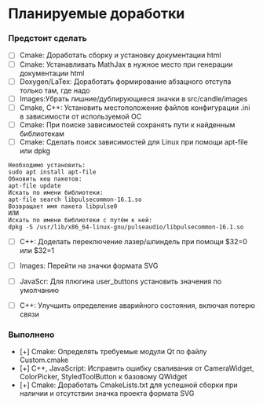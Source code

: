 # Планируемые доработки

### Предстоит сделать

- [ ] Cmake: Доработать сборку и установку документации html  
- [ ] Cmake: Устанавливать MathJax в нужное место при генерации документации html  
- [ ] Doxygen/LaTex: Доработать формирование абзацного отступа только там, где надо  
- [ ] Images:Убрать лишние/дублирующиеся значки в src/candle/images  
- [ ] Cmake, C++: Установить местоположение файлов конфигурации .ini в зависимости от используемой ОС  
- [ ] Cmake: При поиске зависимостей сохранять пути к найденным библиотекам  
- [ ] Cmake: Сделать поиск зависимостей для Linux при помощи apt-file или dpkg  
```
Необходимо установить:
sudo apt install apt-file
Обновить кеш пакетов:
apt-file update
Искать по имени библиотеки:
apt-file search libpulsecommon-16.1.so
Возвращает имя пакета libpulse0
ИЛИ
Искать по имени библиотеки с путём к ней:
dpkg -S /usr/lib/x86_64-linux-gnu/pulseaudio/libpulsecommon-16.1.so
```
- [ ] C++: Доделать переключение лазер/шпиндель при помощи $32=0 или $32=1  
- [ ] Images: Перейти на значки формата SVG  
- [ ] JavaScr: Для плюгина user_buttons установить значения по умолчанию  
- [ ] C++: Улучшить определение аварийного состояния, включая потерю связи  



### Выполнено
- [+] Cmake: Определять требуемые модули Qt по файлу Custom.cmake  
- [+] C++, JavaScript: Исправить ошибку сваливания от CameraWidget, ColorPicker, StyledToolButton к базовому QWidget  
- [+] Cmake: Доработать CmakeLists.txt для успешной сборки при наличии и отсутствии значка проекта формата SVG  
